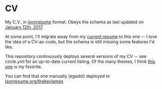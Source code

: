 # CV
My C.V., in [jsonresume](https://github.com/jsonresume/resume-schema) format.
Obeys the schema as last updated on
[January 12th, 2017](https://github.com/jsonresume/resume-schema/blob/571b4522e977379cb7a24277a5980b7a9ffc3def/schema.json).

At some point, I'll migrate away from my
[current resume](http://thekev.in/resource/cv.pdf) to this one -- I love the
idea of a CV-as-code, but the schema is still missing some features I'd like.

This repository continuously deploys several versions of my CV -- see
circle.yml for an up-to-date current listing. Of the many themes, I think
[this one](https://circleci.com/api/v1/project/TheKevJames/cv/latest/artifacts/0/$CIRCLE_ARTIFACTS/resume-elegant.html?branch=master&filter=successful)
is my favorite.

You can find that one manually (egads!) deployed to
[jsonresume.org/thekevjames](http://registry.jsonresume.org/thekevjames)

